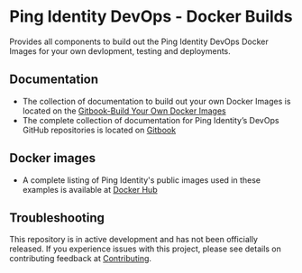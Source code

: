 # Ping Identity DevOps - Docker Builds
Provides all components to build out the Ping Identity DevOps Docker Images for your own devlopment,
testing and deployments. 

## Documentation
 * The collection of documentation to build out your own Docker Images is located on the [Gitbook-Build Your Own Docker Images](https://pingidentity-devops.gitbook.io/devops/docker-builds)
 * The complete collection of documentation for Ping Identity’s DevOps GitHub repositories is located on [Gitbook](https://pingidentity-devops.gitbook.io/devops/)

## Docker images

* A complete listing of Ping Identity's public images used in these examples is available at [Docker Hub](https://hub.docker.com/u/pingidentity/)

## Troubleshooting
This repository is in active development and has not been officially released. 
If you experience issues with this project, please see details on contributing feedback at [Contributing](CONTRIBUTING.md).
